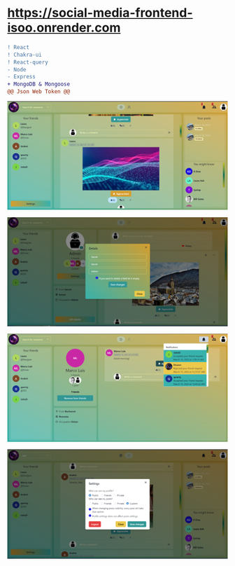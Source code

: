 # https://social-media-frontend-isoo.onrender.com

```diff
! React
! Chakra-ui
! React-query
- Node
- Express
+ MongoDB & Mongoose
@@ Json Web Token @@
```

![](public/homepage-social.png)

![](public/userpage-social.png)

![](public/anotheruser-social.png)

![](public/settings-social.png)
